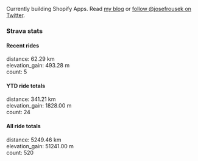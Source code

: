 Currently building Shopify Apps. Read [my blog](https://blog.rousek.name/) or [follow @josefrousek on Twitter](https://twitter.com/josefrousek).

### Strava stats

<!-- strava_stats starts -->
#### Recent rides

distance: 62.29 km  
elevation_gain: 493.28 m  
count: 5


#### YTD ride totals

distance: 341.21 km  
elevation_gain: 1828.00 m  
count: 24


#### All ride totals

distance: 5249.46 km  
elevation_gain: 51241.00 m  
count: 520


<!-- strava_stats ends -->